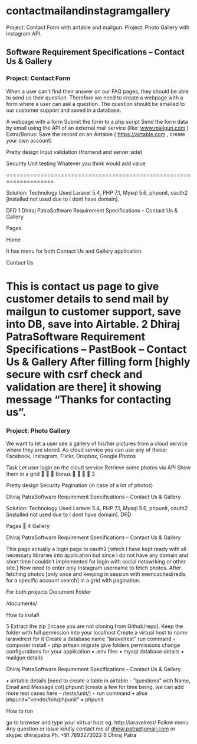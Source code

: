 # contactmailandinstagramgallery
Project: Contact Form with airtable and mailgun. Project: Photo Gallery with instagram API.

## Software Requirement Specifications – Contact Us & Gallery

### Project: Contact Form

When a user can't find their answer on our FAQ pages, they should be able to send us their question.
Therefore we need to create a webpage with a form where a user can ask a question.
The question should be emailed to our customer support and saved in a database.

A webpage with a form
Submit the form to a php script
Send the form data by email using the API of an external mail service (like:
www.mailgun.com )
Extra/Bonus: Save the record on an Airtable ( https://airtable.com , create your own
account)

Pretty design
Input validation (frontend and server side)

Security
Unit testing
Whatever you think would add value

====================================================================

Solution:
Technology Used
Laravel 5.4, PHP 7.1, Mysql 5.6, phpunit, oauth2 [installed not used due to I dont have domain].

DFD
1
Dhiraj PatraSoftware Requirement Specifications – Contact Us & Gallery

Pages

Home

It has menu for both Contact Us and Gallery application.

Contact Us

This is contact us page to give customer details to send mail by mailgun to customer support, save
into DB, save into Airtable.
2
Dhiraj PatraSoftware Requirement Specifications – PastBook – Contact Us & Gallery
After filling form [highly secure with csrf check and validation are there] it showing message
“Thanks for contacting us”.
======================================================================

### Project: Photo Gallery

We want to let a user see a gallery of his/her pictures from a cloud service where they are stored.
As cloud service you can use any of these: Facebook, Instagram, Flickr, Dropbox, Google Photos

Task
Let user login on the cloud service
Retrieve some photos via API
Show them in a grid



Bonus




3

Pretty design
Security
Pagination (in case of a lot of photos)

Dhiraj PatraSoftware Requirement Specifications – Contact Us & Gallery

Solution:
Technology Used
Laravel 5.4, PHP 7.1, Mysql 5.6, phpunit, oauth2 [installed not used due to I dont have domain].
DFD

Pages

4
Gallery

Dhiraj PatraSoftware Requirement Specifications – Contact Us & Gallery

This page actually a login page to oauth2 [which I have kept ready with all necessary libraries into
application but since I do not have any domain and short time I couldn’t implemented for login with
social netowrking or other site.]
Now need to enter only Instagram username to fetch photos.
After fetching photos [only once and keeping in session with memcached/redis for a specific
account search] in a grid with pagination.

For both projects
Document Folder

/documents/

How to install


5
Extract the zip [incase you are not cloning from Github/repo].
Keep the folder with full permission into your localhost
Create a virtual host to name laravelrest for it
Create a database name “laravelrest”
run command
◦ composer install
◦ php artisan migrate
give folders permissions
change configurations for your application
▪ .env files
▪ mysql database details
▪ mailgun details

Dhiraj PatraSoftware Requirement Specifications – Contact Us & Gallery

▪ airtable details [need to create a table in airtable - “questions” with Name, Email and
Message col]
phpunit [create a few for time being, we can add more test cases here - /tests/unit/]
◦ run command
▪ alise phpunit="vendor/bin/phpunit"
▪ phpunit

How to run


go to browser and type your virtual host eg. http://laravelrest/
Follow menu
Any question or issue kindly contact me at dhiraj.patra@gmail.com or skype: dhirajpatra
Ph. +91 7893273022
6
Dhiraj Patra

